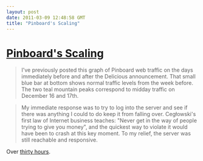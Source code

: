 ```yaml
---
layout: post
date: 2011-03-09 12:48:58 GMT
title: "Pinboard's Scaling"
---
```

# [Pinboard's Scaling](ttp://pinboard.in/blog/173/)

> I've previously posted this graph of Pinboard web traffic on the days immediately before and after the Delicious announcement. That small blue bar at bottom shows normal traffic levels from the week before. The two teal mountain peaks correspond to midday traffic on December 16 and 17th.

> 

> My immediate response was to try to log into the server and see if there was anything I could to do keep it from falling over. Cegłowski's first law of Internet business teaches: "Never get in the way of people trying to give you money", and the quickest way to violate it would have been to crash at this key moment. To my relief, the server was still reachable and responsive. 



Over [thirty hours][2].



[2]: http://delong.typepad.com/sdj/2010/12/the-small-exodus-from-delicious-to-pinboard.html


